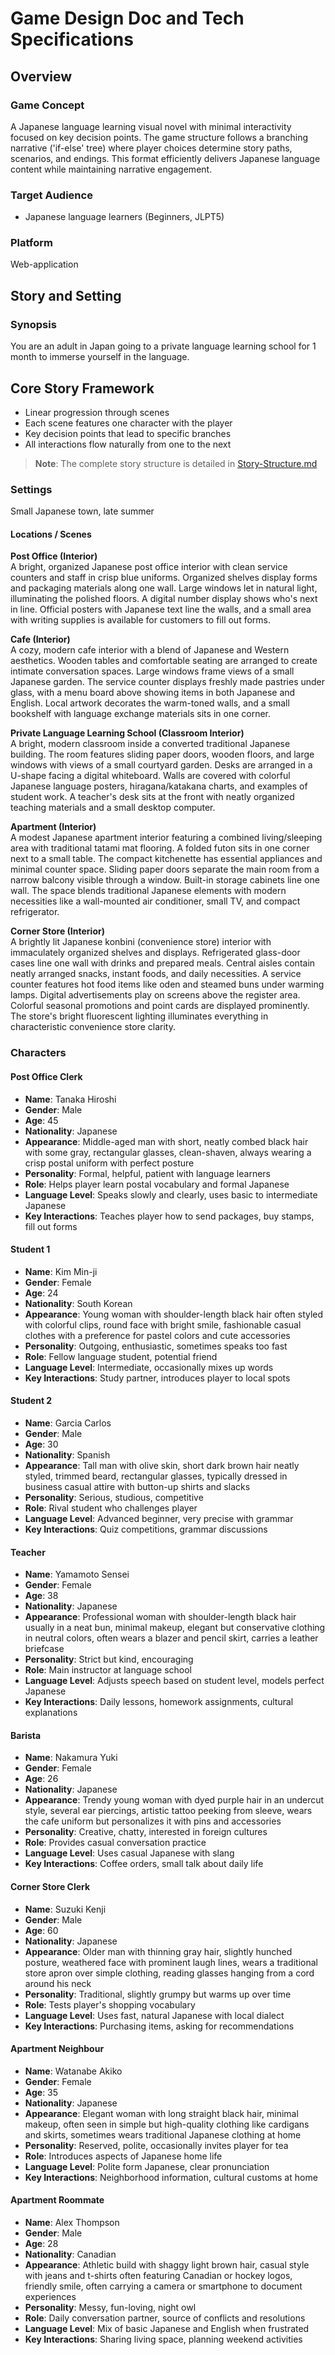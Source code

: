 # Game Design Doc and Tech Specifications

## Overview

### Game Concept

A Japanese language learning visual novel with minimal interactivity focused on key decision points. The game structure follows a branching narrative ('if-else' tree) where player choices determine story paths, scenarios, and endings. This format efficiently delivers Japanese language content while maintaining narrative engagement.

### Target Audience

- Japanese language learners (Beginners, JLPT5)

### Platform

Web-application

## Story and Setting

### Synopsis

You are an adult in Japan going to a private language learning school for 1 month to immerse yourself in the language.

## Core Story Framework
- Linear progression through scenes
- Each scene features one character with the player
- Key decision points that lead to specific branches
- All interactions flow naturally from one to the next

> **Note**: The complete story structure is detailed in [Story-Structure.md](Story-Structure.md)


### Settings

Small Japanese town, late summer

#### Locations / Scenes

**Post Office (Interior)**  
A bright, organized Japanese post office interior with clean service counters and staff in crisp blue uniforms. Organized shelves display forms and packaging materials along one wall. Large windows let in natural light, illuminating the polished floors. A digital number display shows who's next in line. Official posters with Japanese text line the walls, and a small area with writing supplies is available for customers to fill out forms.

**Cafe (Interior)**  
A cozy, modern cafe interior with a blend of Japanese and Western aesthetics. Wooden tables and comfortable seating are arranged to create intimate conversation spaces. Large windows frame views of a small Japanese garden. The service counter displays freshly made pastries under glass, with a menu board above showing items in both Japanese and English. Local artwork decorates the warm-toned walls, and a small bookshelf with language exchange materials sits in one corner.

**Private Language Learning School (Classroom Interior)**  
A bright, modern classroom inside a converted traditional Japanese building. The room features sliding paper doors, wooden floors, and large windows with views of a small courtyard garden. Desks are arranged in a U-shape facing a digital whiteboard. Walls are covered with colorful Japanese language posters, hiragana/katakana charts, and examples of student work. A teacher's desk sits at the front with neatly organized teaching materials and a small desktop computer.

**Apartment (Interior)**  
A modest Japanese apartment interior featuring a combined living/sleeping area with traditional tatami mat flooring. A folded futon sits in one corner next to a small table. The compact kitchenette has essential appliances and minimal counter space. Sliding paper doors separate the main room from a narrow balcony visible through a window. Built-in storage cabinets line one wall. The space blends traditional Japanese elements with modern necessities like a wall-mounted air conditioner, small TV, and compact refrigerator.

**Corner Store (Interior)**  
A brightly lit Japanese konbini (convenience store) interior with immaculately organized shelves and displays. Refrigerated glass-door cases line one wall with drinks and prepared meals. Central aisles contain neatly arranged snacks, instant foods, and daily necessities. A service counter features hot food items like oden and steamed buns under warming lamps. Digital advertisements play on screens above the register area. Colorful seasonal promotions and point cards are displayed prominently. The store's bright fluorescent lighting illuminates everything in characteristic convenience store clarity.

### Characters

#### Post Office Clerk
- **Name**: Tanaka Hiroshi
- **Gender**: Male
- **Age**: 45
- **Nationality**: Japanese
- **Appearance**: Middle-aged man with short, neatly combed black hair with some gray, rectangular glasses, clean-shaven, always wearing a crisp postal uniform with perfect posture
- **Personality**: Formal, helpful, patient with language learners
- **Role**: Helps player learn postal vocabulary and formal Japanese
- **Language Level**: Speaks slowly and clearly, uses basic to intermediate Japanese
- **Key Interactions**: Teaches player how to send packages, buy stamps, fill out forms

#### Student 1
- **Name**: Kim Min-ji
- **Gender**: Female
- **Age**: 24
- **Nationality**: South Korean
- **Appearance**: Young woman with shoulder-length black hair often styled with colorful clips, round face with bright smile, fashionable casual clothes with a preference for pastel colors and cute accessories
- **Personality**: Outgoing, enthusiastic, sometimes speaks too fast
- **Role**: Fellow language student, potential friend
- **Language Level**: Intermediate, occasionally mixes up words
- **Key Interactions**: Study partner, introduces player to local spots

#### Student 2
- **Name**: Garcia Carlos
- **Gender**: Male
- **Age**: 30
- **Nationality**: Spanish
- **Appearance**: Tall man with olive skin, short dark brown hair neatly styled, trimmed beard, rectangular glasses, typically dressed in business casual attire with button-up shirts and slacks
- **Personality**: Serious, studious, competitive
- **Role**: Rival student who challenges player
- **Language Level**: Advanced beginner, very precise with grammar
- **Key Interactions**: Quiz competitions, grammar discussions

#### Teacher
- **Name**: Yamamoto Sensei
- **Gender**: Female
- **Age**: 38
- **Nationality**: Japanese
- **Appearance**: Professional woman with shoulder-length black hair usually in a neat bun, minimal makeup, elegant but conservative clothing in neutral colors, often wears a blazer and pencil skirt, carries a leather briefcase
- **Personality**: Strict but kind, encouraging
- **Role**: Main instructor at language school
- **Language Level**: Adjusts speech based on student level, models perfect Japanese
- **Key Interactions**: Daily lessons, homework assignments, cultural explanations

#### Barista
- **Name**: Nakamura Yuki
- **Gender**: Female
- **Age**: 26
- **Nationality**: Japanese
- **Appearance**: Trendy young woman with dyed purple hair in an undercut style, several ear piercings, artistic tattoo peeking from sleeve, wears the cafe uniform but personalizes it with pins and accessories
- **Personality**: Creative, chatty, interested in foreign cultures
- **Role**: Provides casual conversation practice
- **Language Level**: Uses casual Japanese with slang
- **Key Interactions**: Coffee orders, small talk about daily life

#### Corner Store Clerk
- **Name**: Suzuki Kenji
- **Gender**: Male
- **Age**: 60
- **Nationality**: Japanese
- **Appearance**: Older man with thinning gray hair, slightly hunched posture, weathered face with prominent laugh lines, wears a traditional store apron over simple clothing, reading glasses hanging from a cord around his neck
- **Personality**: Traditional, slightly grumpy but warms up over time
- **Role**: Tests player's shopping vocabulary
- **Language Level**: Uses fast, natural Japanese with local dialect
- **Key Interactions**: Purchasing items, asking for recommendations

#### Apartment Neighbour
- **Name**: Watanabe Akiko
- **Gender**: Female
- **Age**: 35
- **Nationality**: Japanese
- **Appearance**: Elegant woman with long straight black hair, minimal makeup, often seen in simple but high-quality clothing like cardigans and skirts, sometimes wears traditional Japanese clothing at home
- **Personality**: Reserved, polite, occasionally invites player for tea
- **Role**: Introduces aspects of Japanese home life
- **Language Level**: Polite form Japanese, clear pronunciation
- **Key Interactions**: Neighborhood information, cultural customs at home

#### Apartment Roommate
- **Name**: Alex Thompson
- **Gender**: Male
- **Age**: 28
- **Nationality**: Canadian
- **Appearance**: Athletic build with shaggy light brown hair, casual style with jeans and t-shirts often featuring Canadian or hockey logos, friendly smile, often carrying a camera or smartphone to document experiences
- **Personality**: Messy, fun-loving, night owl
- **Role**: Daily conversation partner, source of conflicts and resolutions
- **Language Level**: Mix of basic Japanese and English when frustrated
- **Key Interactions**: Sharing living space, planning weekend activities
